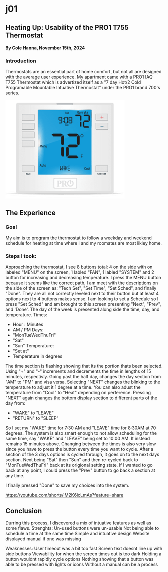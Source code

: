 # j01
## Heating Up: Usability of the PRO1 T755 Thermostat
#### By Cole Hanna, November 15th, 2024

### Introduction
Thermostats are an essential part of home comfort, but not all are designed with the average user experience. My apartment came with a PRO1 IAQ T755 Thermostat which is advertized itself as a "7 day Hot/2 Cold Programable Mountable Intuative Thermostat" under the PRO1 brand 700's series.

![alt text](Pro1-T755-Thermostat.png)

## The Experience
### Goal
My aim is to program the thermostat to follow a weekday and weekend schedule for heating at time where I and my roomates are most likley home.

### Steps I took:
Approaching the thermostat, I see 8 buttons total: 4 on the side with on labeled "MENU" on the screen, 1 labled "FAN", 1 labled "SYSTEM" and 2 button for increasing and decreasing temperature. I press the MENU button because it seems like the correct path, I am meet with the descriptions on the side of the screen as: "Tech Set", "Set Time", "Set Sched", and finally "Done". They are all not correctly leveled next to their button but at least 4 options next to 4 buttons makes sense.
I am looking to set a Schedule so I press "Set Sched" and am brought to this screen presenting "Next", "Prev", and 'Done'. The day of the week is presented along side the time, day, and temperature.
Times: 
- Hour : Minutes
- AM / PM
Days: 
- "MonTueWedThuFri"
- "Sat"
- "Sun"
Temperature:
- "Set at"
- Temperature in degrees

The time section is flashing showing that its the portion thats been selected. Using "+" and "-" increments and decrements the time in lengths of 15 minutes, respectivly. Going past the half day, changes the day section from "AM" to "PM" and visa versa. Selecting "NEXT" changes the blinking to the temperature to adjust it 1 degree at a time. You can also adust the temperature from "Cool" to "Heat" depending on perference. Pressing "NEXT" again changes the bottom display section to different parts of the day from:
- "WAKE" to "LEAVE" 
- "RETURN" to "SLEEP" 

So I set my "WAKE" time for 7:30 AM and "LEAVE" time for 8:30AM at 70 degrees. The system is also smart enough to not allow scheduling for the same time, say "WAKE" and "LEAVE" being set to 10:00 AM. It instead remains 15 minutes above. Changing between the times is also very slow since you have to press the button every time you want to cycle. After a section of the 3 days options is cycled through, it goes on to the next days section. Next being "Sat" then "Sun" and then re-cycled back to "MonTueWedThuFri" back at its origional setting state. If I wanted to go back at any point, I could press the "Prev" button to go back a section at any time. 

I finally pressed "Done" to save my choices into the system.

https://youtube.com/shorts/lM2K6icLmAs?feature=share

## Conclusion

Durring this process, I discovered a mix of intuative features as well as some flaws.
Strenghts:
Un-used buttons were un-usable
Not being able to schedule a time at the same time
Simple and intuative design
Website displayed manual if one was missing

Weaknesses:
User timeout was a bit too fast
Screen text doesnt line up with side buttons
Viewability for when the screen times out is too dark
Holding a button wouldnt rapidly cycle options
Nothing showing that a button was able to be pressed with lights or icons
Without a manual can be a process
